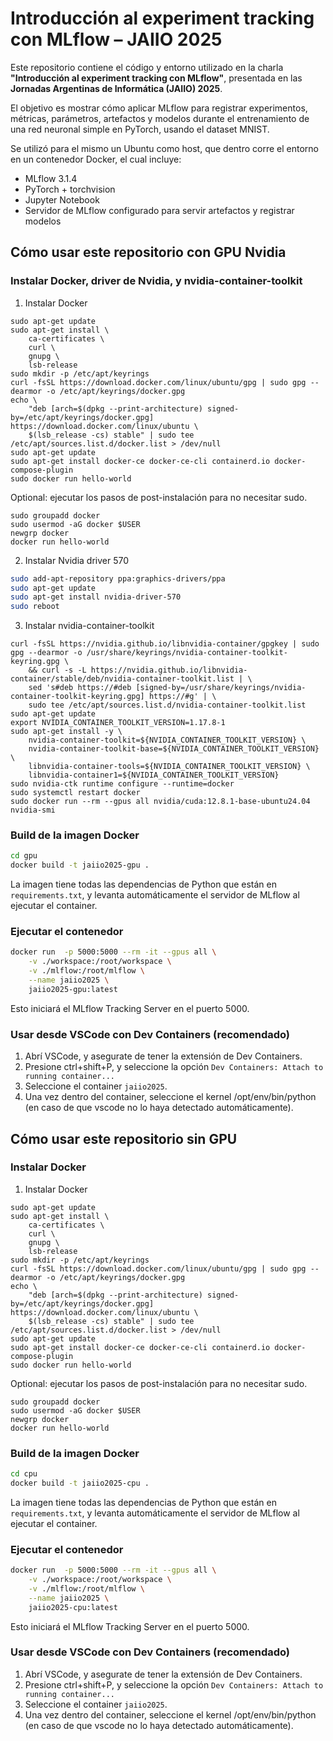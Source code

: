 # Introducción al experiment tracking con MLflow – JAIIO 2025

Este repositorio contiene el código y entorno utilizado en la charla **"Introducción al experiment tracking con MLflow"**, presentada en las **Jornadas Argentinas de Informática (JAIIO) 2025**.

El objetivo es mostrar cómo aplicar MLflow para registrar experimentos, métricas, parámetros, artefactos y modelos durante el entrenamiento de una red neuronal simple en PyTorch, usando el dataset MNIST.

Se utilizó para el mismo un Ubuntu como host, que dentro corre el entorno en un contenedor Docker, el cual incluye:

- MLflow 3.1.4
- PyTorch + torchvision
- Jupyter Notebook
- Servidor de MLflow configurado para servir artefactos y registrar modelos

## Cómo usar este repositorio con GPU Nvidia

### Instalar Docker, driver de Nvidia, y nvidia-container-toolkit

1. Instalar Docker

```
sudo apt-get update
sudo apt-get install \
    ca-certificates \
    curl \
    gnupg \
    lsb-release
sudo mkdir -p /etc/apt/keyrings
curl -fsSL https://download.docker.com/linux/ubuntu/gpg | sudo gpg --dearmor -o /etc/apt/keyrings/docker.gpg
echo \
    "deb [arch=$(dpkg --print-architecture) signed-by=/etc/apt/keyrings/docker.gpg] https://download.docker.com/linux/ubuntu \
    $(lsb_release -cs) stable" | sudo tee /etc/apt/sources.list.d/docker.list > /dev/null
sudo apt-get update
sudo apt-get install docker-ce docker-ce-cli containerd.io docker-compose-plugin
sudo docker run hello-world
```

Optional: ejecutar los pasos de post-instalación para no necesitar sudo.

```
sudo groupadd docker
sudo usermod -aG docker $USER
newgrp docker
docker run hello-world
```

2. Instalar Nvidia driver 570

```bash
sudo add-apt-repository ppa:graphics-drivers/ppa
sudo apt-get update
sudo apt-get install nvidia-driver-570
sudo reboot
```

3. Instalar nvidia-container-toolkit

```
curl -fsSL https://nvidia.github.io/libnvidia-container/gpgkey | sudo gpg --dearmor -o /usr/share/keyrings/nvidia-container-toolkit-keyring.gpg \
    && curl -s -L https://nvidia.github.io/libnvidia-container/stable/deb/nvidia-container-toolkit.list | \
    sed 's#deb https://#deb [signed-by=/usr/share/keyrings/nvidia-container-toolkit-keyring.gpg] https://#g' | \
    sudo tee /etc/apt/sources.list.d/nvidia-container-toolkit.list
sudo apt-get update
export NVIDIA_CONTAINER_TOOLKIT_VERSION=1.17.8-1
sudo apt-get install -y \
    nvidia-container-toolkit=${NVIDIA_CONTAINER_TOOLKIT_VERSION} \
    nvidia-container-toolkit-base=${NVIDIA_CONTAINER_TOOLKIT_VERSION} \
    libnvidia-container-tools=${NVIDIA_CONTAINER_TOOLKIT_VERSION} \
    libnvidia-container1=${NVIDIA_CONTAINER_TOOLKIT_VERSION}
sudo nvidia-ctk runtime configure --runtime=docker
sudo systemctl restart docker
sudo docker run --rm --gpus all nvidia/cuda:12.8.1-base-ubuntu24.04 nvidia-smi
```

### Build de la imagen Docker

```bash
cd gpu
docker build -t jaiio2025-gpu .
```

La imagen tiene todas las dependencias de Python que están en `requirements.txt`, y levanta automáticamente el servidor de MLflow al ejecutar el container.

### Ejecutar el contenedor

```bash
docker run  -p 5000:5000 --rm -it --gpus all \
    -v ./workspace:/root/workspace \
    -v ./mlflow:/root/mlflow \
    --name jaiio2025 \
    jaiio2025-gpu:latest
```

Esto iniciará el MLflow Tracking Server en el puerto 5000.

### Usar desde VSCode con Dev Containers (recomendado)

1. Abrí VSCode, y asegurate de tener la extensión de Dev Containers.
2. Presione ctrl+shift+P, y seleccione la opción `Dev Containers: Attach to running container...`
3. Seleccione el container `jaiio2025`.
4. Una vez dentro del container, seleccione el kernel /opt/env/bin/python (en caso de que vscode no lo haya detectado automáticamente).

## Cómo usar este repositorio sin GPU

### Instalar Docker

1. Instalar Docker

```
sudo apt-get update
sudo apt-get install \
    ca-certificates \
    curl \
    gnupg \
    lsb-release
sudo mkdir -p /etc/apt/keyrings
curl -fsSL https://download.docker.com/linux/ubuntu/gpg | sudo gpg --dearmor -o /etc/apt/keyrings/docker.gpg
echo \
    "deb [arch=$(dpkg --print-architecture) signed-by=/etc/apt/keyrings/docker.gpg] https://download.docker.com/linux/ubuntu \
    $(lsb_release -cs) stable" | sudo tee /etc/apt/sources.list.d/docker.list > /dev/null
sudo apt-get update
sudo apt-get install docker-ce docker-ce-cli containerd.io docker-compose-plugin
sudo docker run hello-world
```

Optional: ejecutar los pasos de post-instalación para no necesitar sudo.

```
sudo groupadd docker
sudo usermod -aG docker $USER
newgrp docker
docker run hello-world
```

### Build de la imagen Docker

```bash
cd cpu
docker build -t jaiio2025-cpu .
```

La imagen tiene todas las dependencias de Python que están en `requirements.txt`, y levanta automáticamente el servidor de MLflow al ejecutar el container.

### Ejecutar el contenedor

```bash
docker run  -p 5000:5000 --rm -it --gpus all \
    -v ./workspace:/root/workspace \
    -v ./mlflow:/root/mlflow \
    --name jaiio2025 \
    jaiio2025-cpu:latest
```

Esto iniciará el MLflow Tracking Server en el puerto 5000.

### Usar desde VSCode con Dev Containers (recomendado)

1. Abrí VSCode, y asegurate de tener la extensión de Dev Containers.
2. Presione ctrl+shift+P, y seleccione la opción `Dev Containers: Attach to running container...`
3. Seleccione el container `jaiio2025`.
4. Una vez dentro del container, seleccione el kernel /opt/env/bin/python (en caso de que vscode no lo haya detectado automáticamente).
